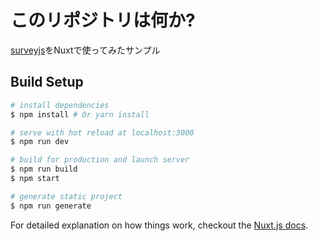 # このリポジトリは何か?

[surveyjs](https://surveyjs.io/Overview/Library/)をNuxtで使ってみたサンプル

## Build Setup

``` bash
# install dependencies
$ npm install # Or yarn install

# serve with hot reload at localhost:3000
$ npm run dev

# build for production and launch server
$ npm run build
$ npm start

# generate static project
$ npm run generate
```

For detailed explanation on how things work, checkout the [Nuxt.js docs](https://github.com/nuxt/nuxt.js).

